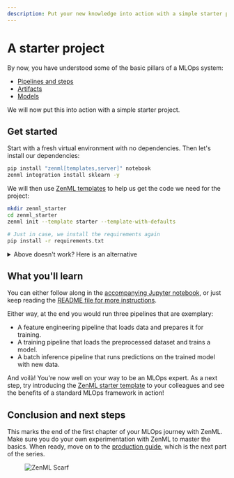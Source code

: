 ```yaml
---
description: Put your new knowledge into action with a simple starter project
---
```


# A starter project

By now, you have understood some of the basic pillars of a MLOps system:

* [Pipelines and steps](create-an-ml-pipeline.md)
* [Artifacts](manage-artifacts.md)
* [Models](track-ml-models.md)

We will now put this into action with a simple starter project.

## Get started

Start with a fresh virtual environment with no dependencies. Then let's install our dependencies:

```bash
pip install "zenml[templates,server]" notebook
zenml integration install sklearn -y
```

We will then use [ZenML templates](../advanced-guide/best-practices/using-project-templates.md) to help us get the code we need for the project:

```bash
mkdir zenml_starter
cd zenml_starter
zenml init --template starter --template-with-defaults

# Just in case, we install the requirements again
pip install -r requirements.txt
```

<details>

<summary>Above doesn't work? Here is an alternative</summary>

The starter template is the same as the [ZenML quickstart](https://github.com/zenml-io/zenml/tree/main/examples/quickstart). You can clone it like so:

```bash
git clone --depth 1 git@github.com:zenml-io/zenml.git
cd zenml/examples/quickstart
pip install -r requirements.txt
zenml init
```

</details>

## What you'll learn

You can either follow along in the [accompanying Jupyter notebook](https://github.com/zenml-io/zenml/blob/main/examples/quickstart/quickstart.ipynb), or just keep reading the [README file for more instructions](https://github.com/zenml-io/zenml/blob/main/examples/quickstart/README.md).

Either way, at the end you would run three pipelines that are exemplary:

* A feature engineering pipeline that loads data and prepares it for training.
* A training pipeline that loads the preprocessed dataset and trains a model.
* A batch inference pipeline that runs predictions on the trained model with new data.

And voilà! You're now well on your way to be an MLOps expert. As a next step, try introducing the [ZenML starter template](https://github.com/zenml-io/template-starter) to your colleagues and see the benefits of a standard MLOps framework in action!

## Conclusion and next steps

This marks the end of the first chapter of your MLOps journey with ZenML. Make sure you do your own experimentation with ZenML to master the basics. When ready, move on to the [production guide](../production-guide/README.md), which is the next part of the series.

<figure><img src="https://static.scarf.sh/a.png?x-pxid=f0b4f458-0a54-4fcd-aa95-d5ee424815bc" alt="ZenML Scarf"><figcaption></figcaption></figure>
